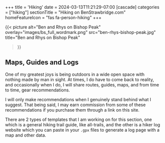 +++
title = 'Hiking'
date = 2024-03-13T11:21:29-07:00
[cascade]
  categories = ["hiking"]
  sectionTitle = "Hiking on BenStrawbridge.com"
  homeFeatureIcon = "fas fa-person-hiking"
+++

  {{< picture
    alt="Ben and Rhys on Bishop Peak"
    overlay="images/bs_full_wordmark.png"
    src="ben-rhys-bishop-peak.jpg"
    title="Ben and Rhys on Bishop Peak"
  >}}

## Maps, Guides and Logs

One of my greatest joys is being outdoors in a wide open space with nothing made by man in sight. At times, I do have to come back to reality, and occasionally when I do, I will share routes, guides, maps, and from time to time, gear recommendations. 

<!--more--> 

I will only make recommendations when I genuinely stand behind what I suggest. That being said, I may earn commission from some of these recommendations if you purchase them through a link on this site.

There are 2 types of templates that I am working on for this section, one which is a general hiking trail guide, like all-trails, and the other is a hiker log website which you can paste in your `.gpx` files to generate a log page with a map and other data.